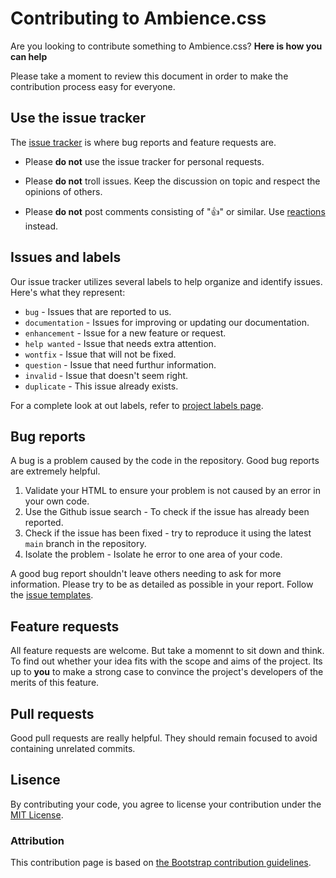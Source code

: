 # Contributing to Ambience.css

Are you looking to contribute something to Ambience.css? **Here is how you can help**

Please take a moment to review this document in order to make the contribution process easy for everyone.

## Use the issue tracker

The [issue tracker](https://github.com/Ambience-Studios/ambience.css/issues) is where bug reports and feature requests are.

* Please **do not** use the issue tracker for personal requests. 

* Please **do not** troll issues. Keep the discussion on topic and respect the opinions of others.

* Please **do not** post comments consisting of ":thumbsup:" or similar. Use [reactions](https://blog.github.com/2016-03-10-add-reactions-to-pull-requests-issues-and-comments/) instead.

## Issues and labels

Our issue tracker utilizes several labels to help organize and identify issues. Here's what they represent:

- `bug` - Issues that are reported to us.
- `documentation` - Issues for improving or updating our documentation.
- `enhancement` - Issue for a new feature or request.
- `help wanted` - Issue that needs extra attention.
- `wontfix` - Issue that will not be fixed.
- `question` - Issue that need furthur information.
- `invalid` - Issue that doesn't seem right.
- `duplicate` - This issue already exists.

For a complete look at out labels, refer to [project labels page](https://github.com/Ambience-Studios/ambience.css/labels).

## Bug reports

A bug is a problem caused by the code in the repository. Good bug reports are extremely helpful.

1. Validate your HTML to ensure your problem is not caused by an error in your own code.
2. Use the Github issue search - To check if the issue has already been reported.
3. Check if the issue has been fixed - try to reproduce it using the latest `main` branch in the repository.
4. Isolate the problem - Isolate he error to one area of your code.

A good bug report shouldn't leave others needing to ask for more information. Please try to be as detailed as possible in your report. Follow the [issue templates](https://github.com/Ambience-Studios/ambience.css/issues/new/choose).

## Feature requests

All feature requests are welcome. But take a momennt to sit down and think. To find out whether your idea fits with the scope and aims of the project. Its up to **you** to make a strong case to convince the project's developers of the merits of this feature.

## Pull requests

Good pull requests are really helpful. They should remain focused to avoid containing unrelated commits.

## Lisence

By contributing your code, you agree to license your contribution under the [MIT License](https://github.com/Ambience-Studios/ambience.css/blob/main/LICENSE).

### Attribution

This contribution page is based on [the Bootstrap contribution guidelines](https://github.com/twbs/bootstrap/blob/main/.github/CONTRIBUTING.md).
